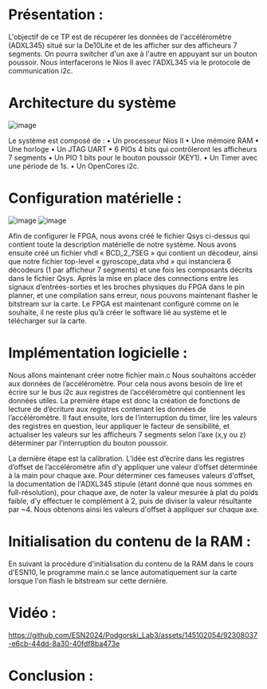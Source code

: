 # Présentation :

L'objectif de ce TP est de récupérer les données de l'accéléromètre (ADXL345) situé sur la De10Lite et de les afficher sur des afficheurs 7 segments.
On pourra switcher d'un axe à l'autre en appuyant sur un bouton poussoir.
Nous interfacerons le Nios II avec l'ADXL345 via le protocole de communication i2c.

# Architecture du système

![image](https://github.com/ESN2024/Podgorski_Lab3/assets/145102054/b8e7f880-a901-4766-a6e3-4ab3d4e39fc9)


Le système est composé de :
•	Un processeur Nios II
•	Une mémoire RAM
•	Une horloge
•	Un JTAG UART
•	6 PIOs 4 bits qui contrôleront les afficheurs 7 segments
•	Un PIO 1 bits pour le bouton poussoir (KEY1).
•	Un Timer avec une période de 1s.
•	Un OpenCores i2c.

# Configuration matérielle :

![image](https://github.com/ESN2024/Podgorski_Lab3/assets/145102054/7db04c65-e15c-489b-965c-5381dfaf728b)
![image](https://github.com/ESN2024/Podgorski_Lab3/assets/145102054/d3388708-02cb-4a2d-b1d4-ddd61ff68428)


Afin de configurer le FPGA, nous avons créé le fichier Qsys ci-dessus qui contient toute la description matérielle de notre système.
Nous avons ensuite créé un fichier vhdl « BCD_2_7SEG » qui contient un décodeur, ainsi que notre fichier top-level « gyroscope_data.vhd » qui instanciera 6 décodeurs (1 par afficheur 7 segments) et une fois les composants décrits dans le fichier Qsys.
Après la mise en place des connections entre les signaux d’entrées-sorties et les broches physiques du FPGA dans le pin planner, et une compilation sans erreur, nous pouvons maintenant flasher le bitstream sur la carte.
Le FPGA est maintenant configuré comme on le souhaite, il ne reste plus qu’à créer le software lié au système et le télécharger sur la carte.

# Implémentation logicielle :

Nous allons maintenant créer notre fichier main.c
Nous souhaitons accéder aux données de l’accéléromètre. Pour cela nous avons besoin de lire et écrire sur le bus i2c aux registres de l’accéléromètre qui contiennent les données utiles.
La première étape est donc la création de fonctions de lecture de d’écriture aux registres contenant les données de l’accéléromètre.
Il faut ensuite, lors de l’interruption du timer, lire les valeurs des registres en question, leur appliquer le facteur de sensibilité, et actualiser les valeurs sur les afficheurs 7 segments selon l’axe (x,y ou z) déterminer par l’interruption du bouton poussoir.

La dernière étape est la calibration. L’idée est d’écrire dans les registres d’offset de l’accéléromètre afin d’y appliquer une valeur d’offset déterminée à la main pour chaque axe.
Pour déterminer ces fameuses valeurs d'offset, la documentation de l'ADXL345 stipule (étant donné que nous sommes en full-résolution), pour chaque axe, de noter la valeur mesurée à plat du poids faible, d'y effectuer le complément à 2, puis de diviser la valeur résultante par ~4. Nous obtenons ainsi les valeurs d'offset à appliquer sur chaque axe.


# Initialisation du contenu de la RAM :

En suivant la procédure d'initialisation du contenu de la RAM dans le cours d'ESN10, le programme main.c se lance automatiquement sur la carte lorsque l'on flash le bitstream sur cette dernière.


# Vidéo :



https://github.com/ESN2024/Podgorski_Lab3/assets/145102054/92308037-e6cb-44dd-8a30-40fdf8ba473e




# Conclusion :



